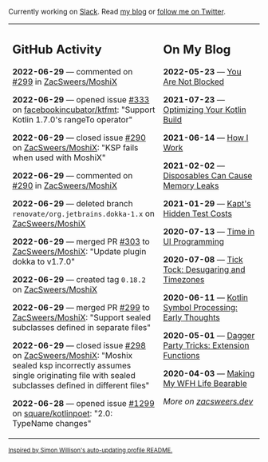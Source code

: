 Currently working on [Slack](https://slack.com/). Read [my blog](https://zacsweers.dev/) or [follow me on Twitter](https://twitter.com/ZacSweers).

<table><tr><td valign="top" width="60%">

## GitHub Activity
<!-- githubActivity starts -->
**2022-06-29** — commented on [#299](https://github.com/ZacSweers/MoshiX/pull/299#issuecomment-1170452144) in [ZacSweers/MoshiX](https://github.com/ZacSweers/MoshiX)

**2022-06-29** — opened issue [#333](https://github.com/facebookincubator/ktfmt/issues/333) on [facebookincubator/ktfmt](https://github.com/facebookincubator/ktfmt): "Support Kotlin 1.7.0's rangeTo operator"

**2022-06-29** — closed issue [#290](https://github.com/ZacSweers/MoshiX/issues/290) on [ZacSweers/MoshiX](https://github.com/ZacSweers/MoshiX): "KSP fails when used with MoshiX"

**2022-06-29** — commented on [#290](https://github.com/ZacSweers/MoshiX/issues/290#issuecomment-1170295467) in [ZacSweers/MoshiX](https://github.com/ZacSweers/MoshiX)

**2022-06-29** — deleted branch `renovate/org.jetbrains.dokka-1.x` on [ZacSweers/MoshiX](https://github.com/ZacSweers/MoshiX)

**2022-06-29** — merged PR [#303](https://github.com/ZacSweers/MoshiX/pull/303) to [ZacSweers/MoshiX](https://github.com/ZacSweers/MoshiX): "Update plugin dokka to v1.7.0"

**2022-06-29** — created tag `0.18.2` on [ZacSweers/MoshiX](https://github.com/ZacSweers/MoshiX)

**2022-06-29** — merged PR [#299](https://github.com/ZacSweers/MoshiX/pull/299) to [ZacSweers/MoshiX](https://github.com/ZacSweers/MoshiX): "Support sealed subclasses defined in separate files"

**2022-06-29** — closed issue [#298](https://github.com/ZacSweers/MoshiX/issues/298) on [ZacSweers/MoshiX](https://github.com/ZacSweers/MoshiX): "Moshix sealed ksp incorrectly assumes single originating file with sealed subclasses defined in different files"

**2022-06-28** — opened issue [#1299](https://github.com/square/kotlinpoet/issues/1299) on [square/kotlinpoet](https://github.com/square/kotlinpoet): "2.0: TypeName changes"
<!-- githubActivity ends -->
</td><td valign="top" width="40%">

## On My Blog
<!-- blog starts -->
**2022-05-23** — [You Are Not Blocked](https://www.zacsweers.dev/you-are-not-blocked/)

**2021-07-23** — [Optimizing Your Kotlin Build](https://www.zacsweers.dev/optimizing-your-kotlin-build/)

**2021-06-14** — [How I Work](https://www.zacsweers.dev/how-i-work/)

**2021-02-02** — [Disposables Can Cause Memory Leaks](https://www.zacsweers.dev/disposables-can-cause-memory-leaks/)

**2021-01-29** — [Kapt's Hidden Test Costs](https://www.zacsweers.dev/kapts-hidden-test-costs/)

**2020-07-13** — [Time in UI Programming](https://www.zacsweers.dev/time-in-ui/)

**2020-07-08** — [Tick Tock: Desugaring and Timezones](https://www.zacsweers.dev/ticktock-desugaring-timezones/)

**2020-06-11** — [Kotlin Symbol Processing: Early Thoughts](https://www.zacsweers.dev/kotlin-symbol-processor-early-thoughts/)

**2020-05-01** — [Dagger Party Tricks: Extension Functions](https://www.zacsweers.dev/dagger-party-tricks-extension-functions/)

**2020-04-03** — [Making My WFH Life Bearable](https://www.zacsweers.dev/making-wfh-life-bearable/)
<!-- blog ends -->
_More on [zacsweers.dev](https://zacsweers.dev/)_
</td></tr></table>

<sub><a href="https://simonwillison.net/2020/Jul/10/self-updating-profile-readme/">Inspired by Simon Willison's auto-updating profile README.</a></sub>